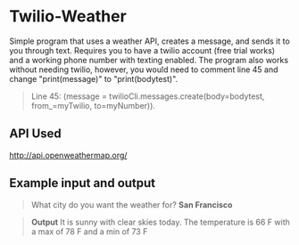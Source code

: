 # Twilio-Weather

Simple program that uses a weather API, creates a message, and sends it to you through text. 
Requires you to have a twilio account (free trial works) and a working phone number with texting enabled. 
The program also works without needing twilio, however, you would need to comment line 45 and change "print(message)" to "print(bodytest)".
>Line 45: (message = twilioCli.messages.create(body=bodytest, from_=myTwilio, to=myNumber)). 


## API Used
http://api.openweathermap.org/

## Example input and output

>What city do you want the weather for? 
>**San Francisco**

>**Output** It is sunny with clear skies today. The temperature is 66 F with a max of 78 F and a min of 73 F





